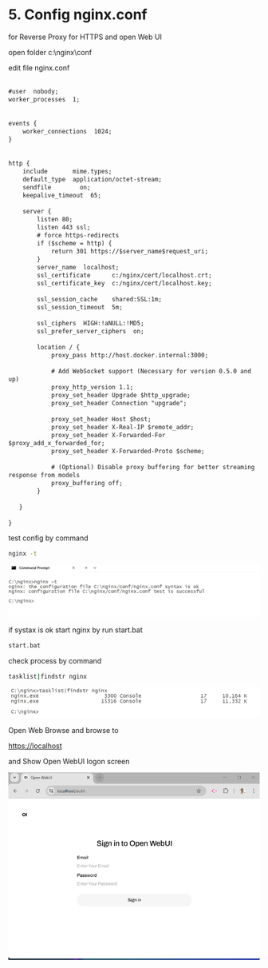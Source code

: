 # 5. Config nginx.conf

for Reverse Proxy for HTTPS and open Web UI

open folder c:\nginx\conf

edit file nginx.conf

```nginx

#user  nobody;
worker_processes  1;


events {
    worker_connections  1024;
}


http {
    include       mime.types;
    default_type  application/octet-stream;
    sendfile        on;
    keepalive_timeout  65;

    server {
        listen 80;
        listen 443 ssl;
        # force https-redirects
        if ($scheme = http) {
            return 301 https://$server_name$request_uri;
        } 
        server_name  localhost;   
        ssl_certificate      c:/nginx/cert/localhost.crt;
        ssl_certificate_key  c:/nginx/cert/localhost.key;

        ssl_session_cache    shared:SSL:1m;
        ssl_session_timeout  5m;

        ssl_ciphers  HIGH:!aNULL:!MD5;
        ssl_prefer_server_ciphers  on;
      
        location / {
            proxy_pass http://host.docker.internal:3000;

            # Add WebSocket support (Necessary for version 0.5.0 and up)
            proxy_http_version 1.1;
            proxy_set_header Upgrade $http_upgrade;
            proxy_set_header Connection "upgrade";

            proxy_set_header Host $host;
            proxy_set_header X-Real-IP $remote_addr;
            proxy_set_header X-Forwarded-For $proxy_add_x_forwarded_for;
            proxy_set_header X-Forwarded-Proto $scheme;

            # (Optional) Disable proxy buffering for better streaming response from models
            proxy_buffering off;
        }
    
   }

}

```

test config by command

```bash
nginx -t

```

![1738416493301](image/5.setup_nginx_config/1738416493301.png)

if systax is ok start  nginx by run start.bat

```bash
start.bat
```

check process by command

```bash
tasklist|findstr nginx
```

![1738416649116](image/5.setup_nginx_config/1738416649116.png)

Open Web Browse and browse to 

[https://localhost](https://localhost)

and Show Open WebUI logon screen

![1738416781511](image/5.setup_nginx_config/1738416781511.png)
